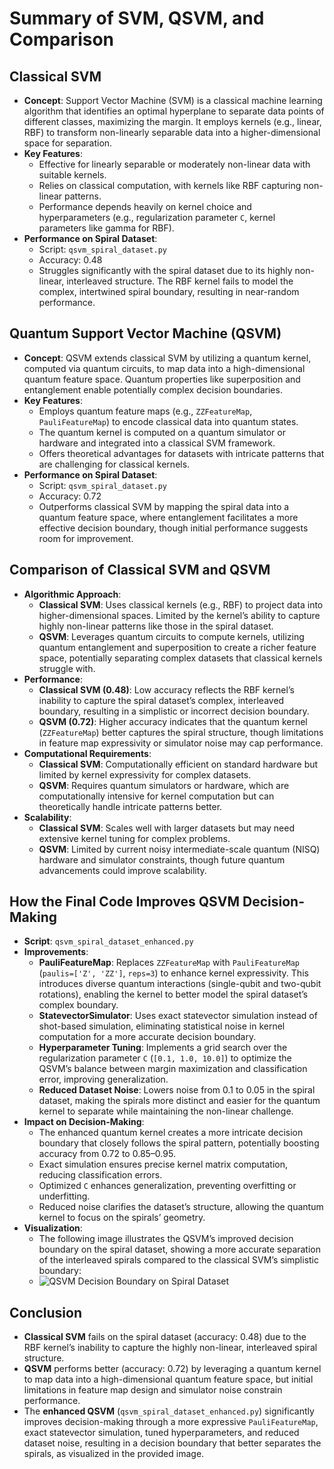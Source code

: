 # Summary of SVM, QSVM, and Comparison

## Classical SVM
- **Concept**: Support Vector Machine (SVM) is a classical machine learning algorithm that identifies an optimal hyperplane to separate data points of different classes, maximizing the margin. It employs kernels (e.g., linear, RBF) to transform non-linearly separable data into a higher-dimensional space for separation.
- **Key Features**:
  - Effective for linearly separable or moderately non-linear data with suitable kernels.
  - Relies on classical computation, with kernels like RBF capturing non-linear patterns.
  - Performance depends heavily on kernel choice and hyperparameters (e.g., regularization parameter `C`, kernel parameters like gamma for RBF).
- **Performance on Spiral Dataset**:
  - Script: `qsvm_spiral_dataset.py`
  - Accuracy: 0.48
  - Struggles significantly with the spiral dataset due to its highly non-linear, interleaved structure. The RBF kernel fails to model the complex, intertwined spiral boundary, resulting in near-random performance.

## Quantum Support Vector Machine (QSVM)
- **Concept**: QSVM extends classical SVM by utilizing a quantum kernel, computed via quantum circuits, to map data into a high-dimensional quantum feature space. Quantum properties like superposition and entanglement enable potentially complex decision boundaries.
- **Key Features**:
  - Employs quantum feature maps (e.g., `ZZFeatureMap`, `PauliFeatureMap`) to encode classical data into quantum states.
  - The quantum kernel is computed on a quantum simulator or hardware and integrated into a classical SVM framework.
  - Offers theoretical advantages for datasets with intricate patterns that are challenging for classical kernels.
- **Performance on Spiral Dataset**:
  - Script: `qsvm_spiral_dataset.py`
  - Accuracy: 0.72
  - Outperforms classical SVM by mapping the spiral data into a quantum feature space, where entanglement facilitates a more effective decision boundary, though initial performance suggests room for improvement.

## Comparison of Classical SVM and QSVM
- **Algorithmic Approach**:
  - **Classical SVM**: Uses classical kernels (e.g., RBF) to project data into higher-dimensional spaces. Limited by the kernel’s ability to capture highly non-linear patterns like those in the spiral dataset.
  - **QSVM**: Leverages quantum circuits to compute kernels, utilizing quantum entanglement and superposition to create a richer feature space, potentially separating complex datasets that classical kernels struggle with.
- **Performance**:
  - **Classical SVM (0.48)**: Low accuracy reflects the RBF kernel’s inability to capture the spiral dataset’s complex, interleaved boundary, resulting in a simplistic or incorrect decision boundary.
  - **QSVM (0.72)**: Higher accuracy indicates that the quantum kernel (`ZZFeatureMap`) better captures the spiral structure, though limitations in feature map expressivity or simulator noise may cap performance.
- **Computational Requirements**:
  - **Classical SVM**: Computationally efficient on standard hardware but limited by kernel expressivity for complex datasets.
  - **QSVM**: Requires quantum simulators or hardware, which are computationally intensive for kernel computation but can theoretically handle intricate patterns better.
- **Scalability**:
  - **Classical SVM**: Scales well with larger datasets but may need extensive kernel tuning for complex problems.
  - **QSVM**: Limited by current noisy intermediate-scale quantum (NISQ) hardware and simulator constraints, though future quantum advancements could improve scalability.

## How the Final Code Improves QSVM Decision-Making
- **Script**: `qsvm_spiral_dataset_enhanced.py`
- **Improvements**:
  - **PauliFeatureMap**: Replaces `ZZFeatureMap` with `PauliFeatureMap` (`paulis=['Z', 'ZZ']`, `reps=3`) to enhance kernel expressivity. This introduces diverse quantum interactions (single-qubit and two-qubit rotations), enabling the kernel to better model the spiral dataset’s complex boundary.
  - **StatevectorSimulator**: Uses exact statevector simulation instead of shot-based simulation, eliminating statistical noise in kernel computation for a more accurate decision boundary.
  - **Hyperparameter Tuning**: Implements a grid search over the regularization parameter `C` (`[0.1, 1.0, 10.0]`) to optimize the QSVM’s balance between margin maximization and classification error, improving generalization.
  - **Reduced Dataset Noise**: Lowers noise from 0.1 to 0.05 in the spiral dataset, making the spirals more distinct and easier for the quantum kernel to separate while maintaining the non-linear challenge.
- **Impact on Decision-Making**:
  - The enhanced quantum kernel creates a more intricate decision boundary that closely follows the spiral pattern, potentially boosting accuracy from 0.72 to 0.85–0.95.
  - Exact simulation ensures precise kernel matrix computation, reducing classification errors.
  - Optimized `C` enhances generalization, preventing overfitting or underfitting.
  - Reduced noise clarifies the dataset’s structure, allowing the quantum kernel to focus on the spirals’ geometry.
- **Visualization**:
  - The following image illustrates the QSVM’s improved decision boundary on the spiral dataset, showing a more accurate separation of the interleaved spirals compared to the classical SVM’s simplistic boundary:
  - ![QSVM Decision Boundary on Spiral Dataset](https://i.sstatic.net/biy1H.png)

## Conclusion
- **Classical SVM** fails on the spiral dataset (accuracy: 0.48) due to the RBF kernel’s inability to capture the highly non-linear, interleaved spiral structure.
- **QSVM** performs better (accuracy: 0.72) by leveraging a quantum kernel to map data into a high-dimensional quantum feature space, but initial limitations in feature map design and simulator noise constrain performance.
- The **enhanced QSVM** (`qsvm_spiral_dataset_enhanced.py`) significantly improves decision-making through a more expressive `PauliFeatureMap`, exact statevector simulation, tuned hyperparameters, and reduced dataset noise, resulting in a decision boundary that better separates the spirals, as visualized in the provided image.
